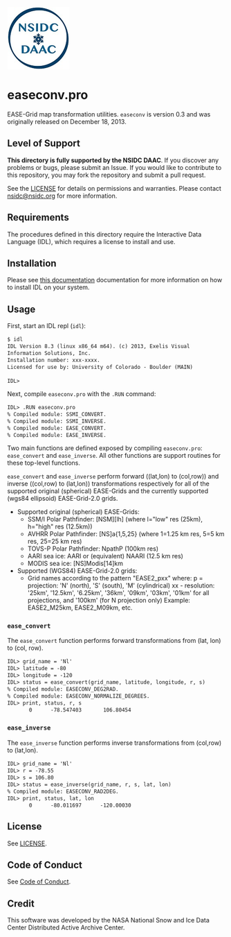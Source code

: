 ![NSIDC logo](../images/NSIDC_DAAC_2018_smv2.jpg)

# easeconv.pro

EASE-Grid map transformation utilities. `easeconv` is version 0.3 and was
originally released on December 18, 2013.

## Level of Support

<b>This directory is fully supported by the NSIDC DAAC</b>. If you discover any
problems or bugs, please submit an Issue. If you would like to contribute to
this repository, you may fork the repository and submit a pull request.

See the [LICENSE](../LICENSE) for details on permissions and warranties. Please
contact nsidc@nsidc.org for more information.


## Requirements

The procedures defined in this directory require the Interactive Data Language
(IDL), which requires a license to install and use.


## Installation

Please see [this
documentation](https://www.l3harrisgeospatial.com/Support/Self-Help-Tools/Help-Articles/Help-Articles-Detail/ArtMID/10220/ArticleID/23920/Install-and-License-IDL-88)
documentation for more information on how to install IDL on your system.


## Usage

First, start an IDL repl (`idl`):

```
$ idl
IDL Version 8.3 (linux x86_64 m64). (c) 2013, Exelis Visual Information Solutions, Inc.
Installation number: xxx-xxxx.
Licensed for use by: University of Colorado - Boulder (MAIN)

IDL>
```

Next, compile `easeconv.pro` with the `.RUN` command:

```
IDL> .RUN easeconv.pro
% Compiled module: SSMI_CONVERT.
% Compiled module: SSMI_INVERSE.
% Compiled module: EASE_CONVERT.
% Compiled module: EASE_INVERSE.
```

Two main functions are defined exposed by compiling `easeconv.pro`:
`ease_convert` and `ease_inverse`. All other functions are support routines for
these top-level functions.

`ease_convert` and `ease_inverse` perform forward ((lat,lon) to (col,row)) and
inverse ((col,row) to (lat,lon)) transformations respectively for all of the
supported original (spherical) EASE-Grids and the currently supported (wgs84
ellipsoid) EASE-Grid-2.0 grids.

* Supported original (spherical) EASE-Grids:
    * SSM/I Polar Pathfinder: [NSM][lh]
       (where l="low" res (25km), h="high" res (12.5km))
    * AVHRR Polar Pathfinder: [NS]a{1,5,25}
       (where 1=1.25 km res, 5=5 km res, 25=25 km res)
    * TOVS-P Polar Pathfinder: NpathP (100km res)
    * AARI sea ice: AARI or (equivalent) NAARI (12.5 km res)
    * MODIS sea ice: [NS]Modis[14]km
* Supported (WGS84) EASE-Grid-2.0 grids:
    * Grid names according to the pattern "EASE2_pxx"
      where:
        p = projection: 'N' (north), 'S' (south), 'M' (cylindrical)
        xx - resolution: '25km', '12.5km', '6.25km',
             '36km', '09km', '03km', '01km' for all projections,
             and '100km' (for N projection only)
      Example: EASE2_M25km, EASE2_M09km, etc.

### `ease_convert`

The `ease_convert` function performs forward transformations from (lat, lon) to
(col, row).

```
IDL> grid_name = 'Nl'
IDL> latitude = -80
IDL> longitude = -120
IDL> status = ease_convert(grid_name, latitude, longitude, r, s)
% Compiled module: EASECONV_DEG2RAD.
% Compiled module: EASECONV_NORMALIZE_DEGREES.
IDL> print, status, r, s
       0      -78.547403       106.80454
```

### `ease_inverse`

The `ease_inverse` function performs inverse transformations from (col,row) to
(lat,lon).

```
IDL> grid_name = 'Nl'
IDL> r = -78.55
IDL> s = 106.80
IDL> status = ease_inverse(grid_name, r, s, lat, lon)
% Compiled module: EASECONV_RAD2DEG.
IDL> print, status, lat, lon
       0      -80.011697      -120.00030
```

## License

See [LICENSE](../LICENSE).


## Code of Conduct

See [Code of Conduct](../CODE_OF_CONDUCT.md).


## Credit

This software was developed by the NASA National Snow and Ice Data Center
Distributed Active Archive Center.
